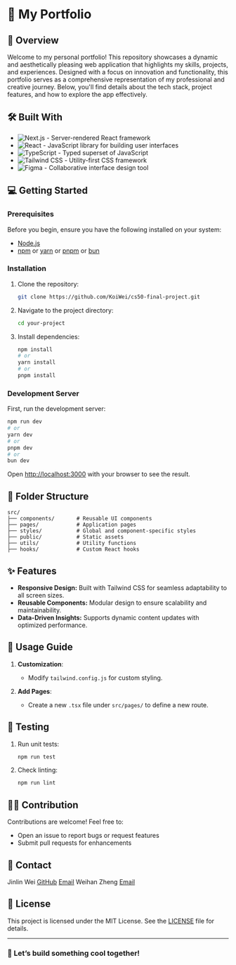 # 🌟 My Portfolio

## 🚀 Overview
Welcome to my personal portfolio! This repository showcases a dynamic and aesthetically pleasing web application that highlights my skills, projects, and experiences. Designed with a focus on innovation and functionality, this portfolio serves as a comprehensive representation of my professional and creative journey. Below, you'll find details about the tech stack, project features, and how to explore the app effectively.

## 🛠 Built With

- ![Next.js](https://nextjs.org/) - Server-rendered React framework
- ![React](https://reactjs.org/) - JavaScript library for building user interfaces
- ![TypeScript](https://www.typescriptlang.org/) - Typed superset of JavaScript
- ![Tailwind CSS](https://tailwindcss.com/) - Utility-first CSS framework
- ![Figma](https://www.figma.com/) - Collaborative interface design tool


## 💻 Getting Started

### Prerequisites
Before you begin, ensure you have the following installed on your system:

- [Node.js](https://nodejs.org/)
- [npm](https://www.npmjs.com/) or [yarn](https://yarnpkg.com/) or [pnpm](https://pnpm.io/) or [bun](https://bun.sh/)

### Installation

1. Clone the repository:
   ```bash
   git clone https://github.com/KoiWei/cs50-final-project.git
   ```

2. Navigate to the project directory:
   ```bash
   cd your-project
   ```

3. Install dependencies:
   ```bash
   npm install
   # or
   yarn install
   # or
   pnpm install
   ```

### Development Server

First, run the development server:

```bash
npm run dev
# or
yarn dev
# or
pnpm dev
# or
bun dev
```

Open [http://localhost:3000](http://localhost:3000) with your browser to see the result.

## 📂 Folder Structure

```plaintext
src/
├── components/       # Reusable UI components
├── pages/            # Application pages
├── styles/           # Global and component-specific styles
├── public/           # Static assets
├── utils/            # Utility functions
├── hooks/            # Custom React hooks
```

## ✨ Features

- **Responsive Design:** Built with Tailwind CSS for seamless adaptability to all screen sizes.
- **Reusable Components:** Modular design to ensure scalability and maintainability.
- **Data-Driven Insights:** Supports dynamic content updates with optimized performance.

## 📝 Usage Guide

1. **Customization**:
   - Modify `tailwind.config.js` for custom styling.

2. **Add Pages**:
   - Create a new `.tsx` file under `src/pages/` to define a new route.


## 🧪 Testing

1. Run unit tests:
   ```bash
   npm run test
   ```

2. Check linting:
   ```bash
   npm run lint
   ```

## 👩‍💻 Contribution

Contributions are welcome! Feel free to:

- Open an issue to report bugs or request features
- Submit pull requests for enhancements

## 📧 Contact

Jinlin Wei  [GitHub](https://github.com/KoiWei)  [Email](mailto:weijinlinkoi@gmail.com)
Weihan Zheng [Email](mailto:weihan_zheng@brown.edu)

## 📜 License

This project is licensed under the MIT License. See the [LICENSE](LICENSE) file for details.

---

### 🚀 Let’s build something cool together!

